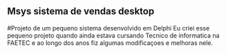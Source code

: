 ## Msys sistema de vendas desktop
#Projeto de um pequeno sistema desenvolvido em Delphi
Eu criei esse pequeno projeto quando ainda estava cursando Tecnico de informatica na FAETEC e ao longo dos anos fiz algumas modificaçoes e melhoras nele.

